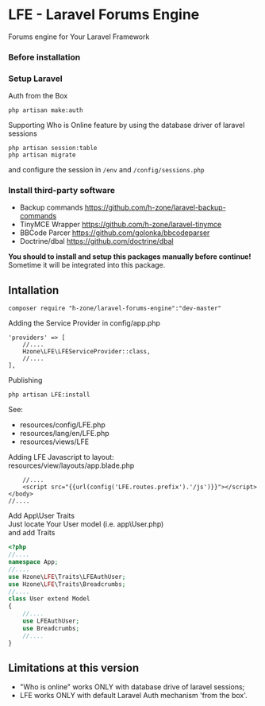 # LFE - Laravel Forums Engine
Forums engine for Your Laravel Framework

### Before installation

### Setup Laravel

Auth from the Box
```
php artisan make:auth
```

Supporting Who is Online feature by using the database driver of laravel sessions
```
php artisan session:table
php artisan migrate
```
and configure the session in `/env` and `/config/sessions.php`

### Install third-party software
* Backup commands https://github.com/h-zone/laravel-backup-commands
* TinyMCE Wrapper https://github.com/h-zone/laravel-tinymce
* BBCode Parcer https://github.com/golonka/bbcodeparser
* Doctrine/dbal https://github.com/doctrine/dbal

**You should to install and setup this packages manually before continue!**
Sometime it will be integrated into this package.

## Intallation
```
composer require "h-zone/laravel-forums-engine":"dev-master"
```

Adding the Service Provider in config/app.php
```
'providers' => [
    //....
    Hzone\LFE\LFEServiceProvider::class,
    //....
],
```

Publishing
```
php artisan LFE:install
```
See:
* resources/config/LFE.php
* resources/lang/en/LFE.php
* resources/views/LFE

Adding LFE Javascript to layout:<br />
resources/view/layouts/app.blade.php
```
    //....
    <script src="{{url(config('LFE.routes.prefix').'/js')}}"></script>
</body>
//....
```

Add App\User Traits<br />
Just locate Your User model (i.e. app\User.php)<br />
and add Traits
```php
<?php
//....
namespace App;
//....
use Hzone\LFE\Traits\LFEAuthUser;
use Hzone\LFE\Traits\Breadcrumbs;
//....
class User extend Model
{
    //....
    use LFEAuthUser;
    use Breadcrumbs;
    //....
}
```

## Limitations at this version
- "Who is online" works ONLY with database drive of laravel sessions;
- LFE works ONLY with default Laravel Auth mechanism 'from the box'.

